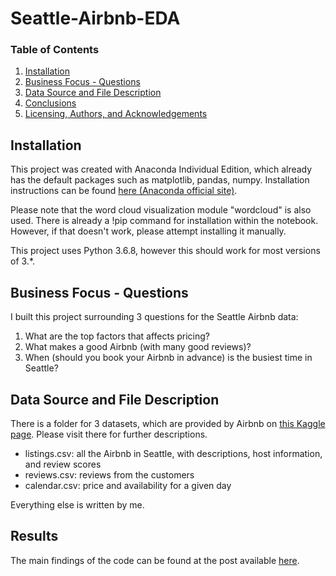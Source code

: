 # Seattle-Airbnb-EDA

### Table of Contents

1. [Installation](#installation)
2. [Business Focus - Questions](#questions)
3. [Data Source and File Description](#files)
4. [Conclusions](#results)
5. [Licensing, Authors, and Acknowledgements](#licensing)

## Installation <a name="installation"></a>

This project was created with Anaconda Individual Edition, which already has the default packages such as matplotlib, pandas, numpy. Installation instructions can be found [here (Anaconda official site)](https://www.anaconda.com/products/individual).

Please note that the word cloud visualization module "wordcloud" is also used. There is already a !pip command for installation within the notebook. However, if that doesn't work, please attempt installing it manually.

This project uses Python 3.6.8, however this should work for most versions of 3.*.


## Business Focus - Questions<a name="questions"></a>

I built this project surrounding 3 questions for the Seattle Airbnb data:

1. What are the top factors that affects pricing?
2. What makes a good Airbnb (with many good reviews)?
3. When (should you book your Airbnb in advance) is the busiest time in Seattle?


## Data Source and File Description <a name="files"></a>

There is a folder for 3 datasets, which are provided by Airbnb on [this Kaggle page](https://www.kaggle.com/airbnb/seattle). Please visit there for further descriptions.

- listings.csv: all the Airbnb in Seattle, with descriptions, host information, and review scores
- reviews.csv: reviews from the customers
- calendar.csv: price and availability for a given day

Everything else is written by me.

## Results<a name="results"></a>

The main findings of the code can be found at the post available [here](https://medium.com/@taylorbplumer/exploring-the-seattle-airbnb-dataset-b78c2d68573c).

